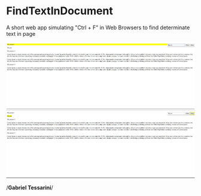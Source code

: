# FindTextInDocument
A short web app simulating "Ctrl + F" in Web Browsers to find determinate text in page

 ![alt tag](https://github.com/GTessarini/FindTextInDocument/blob/master/FindTextInDocument-print-1.jpg "FindTextInDocument")
 ![alt tag](https://github.com/GTessarini/FindTextInDocument/blob/master/FindTextInDocument-print-2.jpg "FindTextInDocument - Next Button")
 
 /**Gabriel Tessarini**/
